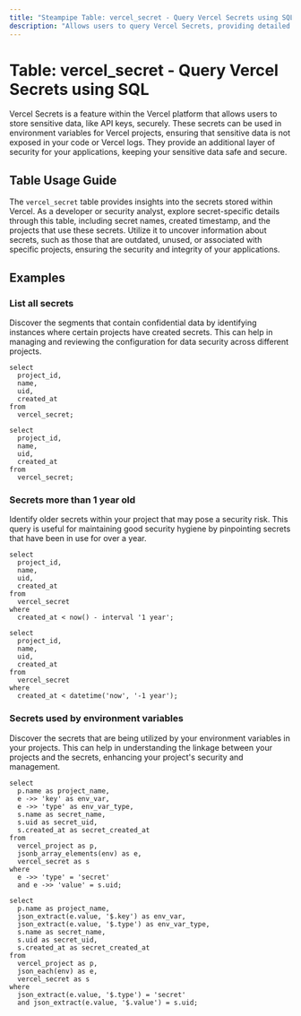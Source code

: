 ```yaml
---
title: "Steampipe Table: vercel_secret - Query Vercel Secrets using SQL"
description: "Allows users to query Vercel Secrets, providing detailed information about secrets stored in Vercel platform."
---
```


# Table: vercel_secret - Query Vercel Secrets using SQL

Vercel Secrets is a feature within the Vercel platform that allows users to store sensitive data, like API keys, securely. These secrets can be used in environment variables for Vercel projects, ensuring that sensitive data is not exposed in your code or Vercel logs. They provide an additional layer of security for your applications, keeping your sensitive data safe and secure.

## Table Usage Guide

The `vercel_secret` table provides insights into the secrets stored within Vercel. As a developer or security analyst, explore secret-specific details through this table, including secret names, created timestamp, and the projects that use these secrets. Utilize it to uncover information about secrets, such as those that are outdated, unused, or associated with specific projects, ensuring the security and integrity of your applications.

## Examples

### List all secrets
Discover the segments that contain confidential data by identifying instances where certain projects have created secrets. This can help in managing and reviewing the configuration for data security across different projects.

```sql+postgres
select
  project_id,
  name,
  uid,
  created_at
from
  vercel_secret;
```

```sql+sqlite
select
  project_id,
  name,
  uid,
  created_at
from
  vercel_secret;
```

### Secrets more than 1 year old
Identify older secrets within your project that may pose a security risk. This query is useful for maintaining good security hygiene by pinpointing secrets that have been in use for over a year.

```sql+postgres
select
  project_id,
  name,
  uid,
  created_at
from
  vercel_secret
where
  created_at < now() - interval '1 year';
```

```sql+sqlite
select
  project_id,
  name,
  uid,
  created_at
from
  vercel_secret
where
  created_at < datetime('now', '-1 year');
```

### Secrets used by environment variables
Discover the secrets that are being utilized by your environment variables in your projects. This can help in understanding the linkage between your projects and the secrets, enhancing your project's security and management.

```sql+postgres
select
  p.name as project_name,
  e ->> 'key' as env_var,
  e ->> 'type' as env_var_type,
  s.name as secret_name,
  s.uid as secret_uid,
  s.created_at as secret_created_at
from
  vercel_project as p,
  jsonb_array_elements(env) as e,
  vercel_secret as s
where
  e ->> 'type' = 'secret'
  and e ->> 'value' = s.uid;
```

```sql+sqlite
select
  p.name as project_name,
  json_extract(e.value, '$.key') as env_var,
  json_extract(e.value, '$.type') as env_var_type,
  s.name as secret_name,
  s.uid as secret_uid,
  s.created_at as secret_created_at
from
  vercel_project as p,
  json_each(env) as e,
  vercel_secret as s
where
  json_extract(e.value, '$.type') = 'secret'
  and json_extract(e.value, '$.value') = s.uid;
```